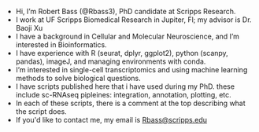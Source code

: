- Hi, I’m Robert Bass (@Rbass3), PhD candidate at Scripps Research.
- I work at UF Scripps Biomedical Research in Jupiter, Fl; my advisor is Dr. Baoji Xu
- I have a background in Cellular and Molecular Neuroscience, and I’m interested in Bioinformatics.
- I have experience with R (seurat, dplyr, ggplot2), python (scanpy, pandas), imageJ, and managing environments with conda.
- I’m interested in single-cell transcriptomics and using machine learning methods to solve biological questions.
- I have scripts published here that i have used during my PhD. these include sc-RNAseq pipleines: integration, annotation, plotting, etc.
- In each of these scripts, there is a comment at the top describing what the script does.
- If you'd like to contact me, my email is Rbass@scripps.edu

<!---
Rbass3/Rbass3 is a ✨ special ✨ repository because its `README.md` (this file) appears on your GitHub profile.
You can click the Preview link to take a look at your changes.
--->
